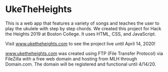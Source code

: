# UkeTheHeights
This is a web app that features a variety of songs and teaches the user to play the ukulele with step by step chords. We created this project for Hack the Heights 2019 at Boston College. It uses HTML, CSS, and JavaScript. 

Visit www.uketheheights.com to see the project live until April 14, 2020!

www.uketheheights.com was created using FTP (File Transfer Protocol) via FileZilla with a free web domain and hosting from MLH through Domain.com. The domain will be registered and functional until 4/14/20. 
